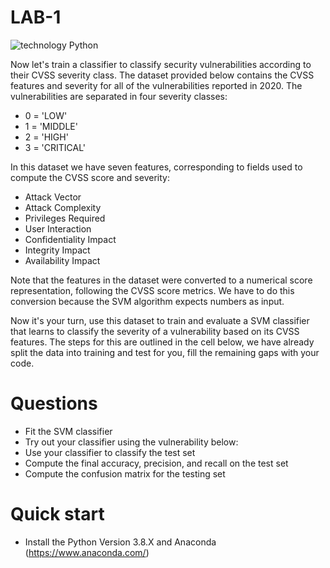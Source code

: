 # LAB-1


![technology Python](https://img.shields.io/badge/technology-python-blue.svg)




Now let's train a classifier to classify security vulnerabilities according to their CVSS severity class. The dataset provided below contains the CVSS features and severity for all of the vulnerabilities reported in 2020. The vulnerabilities are separated in four severity classes:

<!-- blank line -->
* 0 = 'LOW'
* 1 = 'MIDDLE'
* 2 = 'HIGH'
* 3 = 'CRITICAL'



In this dataset we have seven features, corresponding to fields used to compute the CVSS score and severity:

* Attack Vector
* Attack Complexity
* Privileges Required
* User Interaction
* Confidentiality Impact
* Integrity Impact
* Availability Impact

Note that the features in the dataset were converted to a numerical score representation, following the CVSS score metrics. We have to do this conversion because the SVM algorithm expects numbers as input.

Now it's your turn, use this dataset to train and evaluate a SVM classifier that learns to classify the severity of a vulnerability based on its CVSS features. The steps for this are outlined in the cell below, we have already split the data into training and test for you, fill the remaining gaps with your code.


# Questions

*  Fit the SVM classifier
* Try out your classifier using the vulnerability below:
* Use your classifier to classify the test set
* Compute the final accuracy, precision, and recall on the test set
* Compute the confusion matrix for the testing set



# Quick start
* Install the Python Version 3.8.X and Anaconda (https://www.anaconda.com/)
